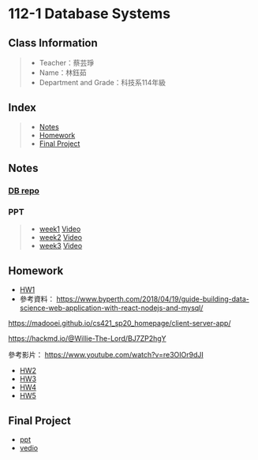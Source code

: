 # 112-1 Database Systems

## Class Information
> + Teacher：蔡芸琤
> + Name：林鈺茹
> + Department and Grade：科技系114年級
## Index
> + [Notes]()
> + [Homework]()
> + [Final Project]()
## Notes
### [DB repo](https://docs.google.com/spreadsheets/d/1Q7xZrNQcNulzj7rhAGlexjkjkXMrw-MnCfyo7CtSp_o/edit#gid=847386397)
### PPT
> + [week1](https://docs.google.com/presentation/d/1CP0D92DA8Ae8oyIKSquqUuTUpVqwLGT-14T32l9pf5U/edit#slide=id.g2410febba22_0_9)
> [Video](https://youtu.be/idhUbF1req4?si=R2vEFacyfHN5T-U6)
> + [week2]()
> [Video]()
> + [week3]()
> [Video]()


## Homework
+ [HW1]()
+ 參考資料：
https://www.byperth.com/2018/04/19/guide-building-data-science-web-application-with-react-nodejs-and-mysql/

https://madooei.github.io/cs421_sp20_homepage/client-server-app/

https://hackmd.io/@Willie-The-Lord/BJ7ZP2hgY

參考影片：
https://www.youtube.com/watch?v=re3OIOr9dJI
+ [HW2]()
+ [HW3]()
+ [HW4]()
+ [HW5]()
## Final Project
+ [ppt]()
+ [vedio]()
